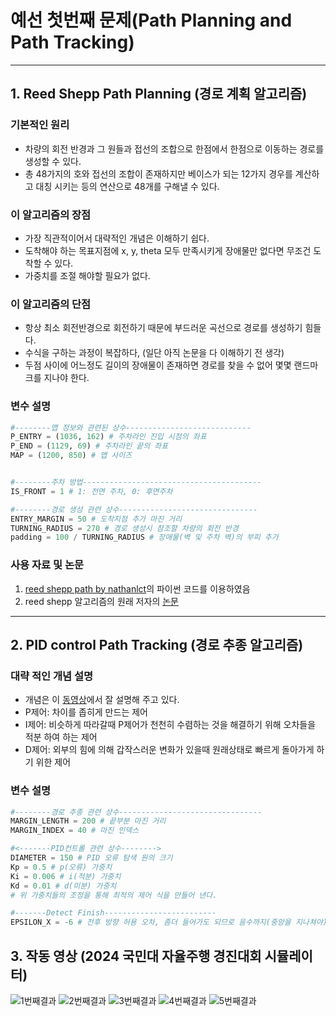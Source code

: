 # 예선 첫번째 문제(Path Planning and Path Tracking)
----
## 1. Reed Shepp Path Planning (경로 계획 알고리즘)
### 기본적인 원리
- 차량의 회전 반경과 그 원들과 접선의 조합으로 한점에서 한점으로 이동하는 경로를 생성할 수 있다.
- 총 48가지의 호와 접선의 조합이 존재하지만 베이스가 되는 12가지 경우를 계산하고 대칭 시키는 등의 연산으로 48개를 구해낼 수 있다.

### 이 알고리즘의 장점
- 가장 직관적이어서 대략적인 개념은 이해하기 쉽다.
- 도착해야 하는 목표지점에 x, y, theta 모두 만족시키게 장애물만 없다면 무조건 도착할 수 있다.
- 가중치를 조절 해야할 필요가 없다.

### 이 알고리즘의 단점
- 항상 최소 회전반경으로 회전하기 때문에 부드러운 곡선으로 경로를 생성하기 힘들다.
- 수식을 구하는 과정이 복잡하다, (일단 아직 논문을 다 이해하기 전 생각)
- 두점 사이에 어느정도 길이의 장애물이 존재하면 경로를 찾을 수 없어 몇몇 랜드마크를 지나야 한다.

### 변수 설명

```python
#--------맵 정보와 관련된 상수----------------------------
P_ENTRY = (1036, 162) # 주차라인 진입 시점의 좌표
P_END = (1129, 69) # 주차라인 끝의 좌표
MAP = (1200, 850) # 맵 사이즈


#--------주차 방법----------------------------------------
IS_FRONT = 1 # 1: 전면 주차, 0: 후면주차

#--------경로 생성 관련 상수-------------------------------
ENTRY_MARGIN = 50 # 도착지점 추가 마진 거리
TURNING_RADIUS = 270 # 경로 생성시 참조할 차량의 회전 반경
padding = 100 / TURNING_RADIUS # 장애물(벽 및 주차 벽)의 부피 추가
```

### 사용 자료 및 논문
1. [reed shepp path by nathanlct](https://github.com/nathanlct/reeds-shepp-curves/tree/master)의 파이썬 코드를 이용하였음
2. reed shepp 알고리즘의 원래 저자의 [논문](https://projecteuclid.org/journals/pacific-journal-of-mathematics/volume-145/issue-2/Optimal-paths-for-a-car-that-goes-both-forwards-and/pjm/1102645450.full)

---
## 2. PID control Path Tracking (경로 추종 알고리즘)
### 대략 적인 개념 설명
- 개념은 이 [동영상](https://www.youtube.com/watch?v=4Y7zG48uHRo)에서 잘 설명해 주고 있다.
- P제어: 차이를 좁히게 만드는 제어
- I제어: 비슷하게 따라갈때 P제어가 천천히 수렴하는 것을 해결하기 위해 오차들을 적분 하여 하는 제어
- D제어: 외부의 힘에 의해 갑작스러운 변화가 있을때 원래상태로 빠르게 돌아가게 하기 위한 제어

### 변수 설명
```python
#--------경로 추종 관련 상수--------------------------------
MARGIN_LENGTH = 200 # 끝부분 마진 거리
MARGIN_INDEX = 40 # 마진 인덱스

#<-------PID컨트롤 관련 상수-------->
DIAMETER = 150 # PID 오류 탐색 원의 크기
Kp = 0.5 # p(오류) 가중치
Ki = 0.006 # i(적분) 가중치
Kd = 0.01 # d(미분) 가중치
# 위 가중치들의 조정을 통해 최적의 제어 식을 만들어 낸다.

#-------Detect Finish-------------------------
EPSILON_X = -6 # 전후 방향 허용 오차, 좀더 들어가도 되므로 음수까지(중앙을 지나쳐야) 가야 완벽히 초록불이 들어옴
```

## 3. 작동 영상 (2024 국민대 자율주행 경진대회 시뮬레이터)
![1번째결과](https://github.com/JEESUNGSO/KMU-selfdriving-1st-assignment/assets/166119462/b96e7d79-f6fc-4fa4-93c9-cf9b43037449)
![2번째결과](https://github.com/JEESUNGSO/KMU-selfdriving-1st-assignment/assets/166119462/8601ea4f-8243-406f-b774-fa4c2aeb1d1d)
![3번째결과](https://github.com/JEESUNGSO/KMU-selfdriving-1st-assignment/assets/166119462/7410c851-a649-4af3-8233-d19c4832b34e)
![4번째결과](https://github.com/JEESUNGSO/KMU-selfdriving-1st-assignment/assets/166119462/849f3a09-4089-41be-9fe7-1f981c93195f)
![5번째결과](https://github.com/JEESUNGSO/KMU-selfdriving-1st-assignment/assets/166119462/3c262e68-45bf-4b52-8eb1-288073dd1f03)
